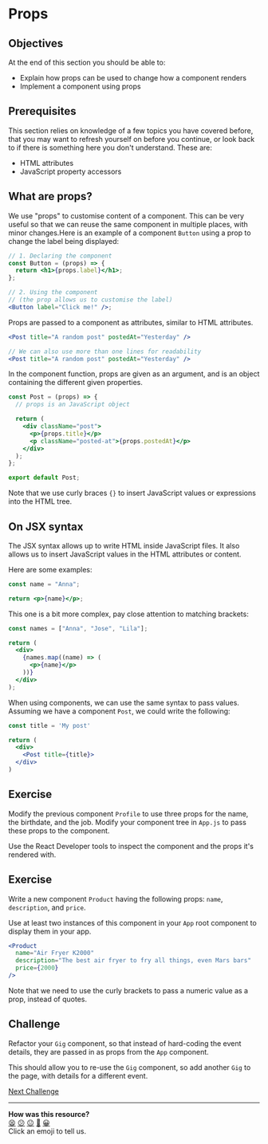 # Props

## Objectives

At the end of this section you should be able to:

- Explain how props can be used to change how a component renders
- Implement a component using props

## Prerequisites

This section relies on knowledge of a few topics you have covered before, that
you may want to refresh yourself on before you continue, or look back to if
there is something here you don't understand. These are:

- HTML attributes
- JavaScript property accessors

## What are props?

We use "props" to customise content of a component. This can be very useful so
that we can reuse the same component in multiple places, with minor changes.Here
is an example of a component `Button` using a prop to change the label being
displayed:

<!-- OMITTED -->
```jsx
// 1. Declaring the component
const Button = (props) => {
  return <h1>{props.label}</h1>;
};

// 2. Using the component
// (the prop allows us to customise the label)
<Button label="Click me!" />;
```

Props are passed to a component as attributes, similar to HTML attributes.

```jsx
<Post title="A random post" postedAt="Yesterday" />
```

```jsx
// We can also use more than one lines for readability
<Post title="A random post" postedAt="Yesterday" />
```

In the component function, props are given as an argument, and is an object
containing the different given properties.

```jsx
const Post = (props) => {
  // props is an JavaScript object

  return (
    <div className="post">
      <p>{props.title}</p>
      <p className="posted-at">{props.postedAt}</p>
    </div>
  );
};

export default Post;
```

Note that we use curly braces `{}` to insert JavaScript values or expressions
into the HTML tree.

<!-- OMITTED -->

## On JSX syntax

The JSX syntax allows up to write HTML inside JavaScript files. It also allows
us to insert JavaScript values in the HTML attributes or content.

<!-- OMITTED -->

Here are some examples:

```jsx
const name = "Anna";

return <p>{name}</p>;
```

This one is a bit more complex, pay close attention to matching brackets:

```jsx
const names = ["Anna", "Jose", "Lila"];

return (
  <div>
    {names.map((name) => (
      <p>{name}</p>
    ))}
  </div>
);
```

When using components, we can use the same syntax to pass values. Assuming we
have a component `Post`, we could write the following:

```jsx
const title = 'My post'

return (
  <div>
    <Post title={title}>
  </div>
)
```

## Exercise

Modify the previous component `Profile` to use three props for the name, the
birthdate, and the job. Modify your component tree in `App.js` to pass these
props to the component.

Use the React Developer tools to inspect the component and the props it's
rendered with.

## Exercise

Write a new component `Product` having the following props: `name`,
`description`, and `price`.

Use at least two instances of this component in your `App` root component to
display them in your app.

```jsx
<Product
  name="Air Fryer K2000"
  description="The best air fryer to fry all things, even Mars bars"
  price={2000}
/>
```

Note that we need to use the curly brackets to pass a numeric value as a prop,
instead of quotes.

## Challenge

Refactor your `Gig` component, so that instead of hard-coding the event details,
they are passed in as props from the `App` component.

This should allow you to re-use the `Gig` component, so add another `Gig` to the
page, with details for a different event.


[Next Challenge](04_testing_components.md)

<!-- BEGIN GENERATED SECTION DO NOT EDIT -->

---

**How was this resource?**  
[😫](https://airtable.com/shrUJ3t7KLMqVRFKR?prefill_Repository=makersacademy%2Fjavascript-react-applications&prefill_File=react%2F03_props.md&prefill_Sentiment=😫) [😕](https://airtable.com/shrUJ3t7KLMqVRFKR?prefill_Repository=makersacademy%2Fjavascript-react-applications&prefill_File=react%2F03_props.md&prefill_Sentiment=😕) [😐](https://airtable.com/shrUJ3t7KLMqVRFKR?prefill_Repository=makersacademy%2Fjavascript-react-applications&prefill_File=react%2F03_props.md&prefill_Sentiment=😐) [🙂](https://airtable.com/shrUJ3t7KLMqVRFKR?prefill_Repository=makersacademy%2Fjavascript-react-applications&prefill_File=react%2F03_props.md&prefill_Sentiment=🙂) [😀](https://airtable.com/shrUJ3t7KLMqVRFKR?prefill_Repository=makersacademy%2Fjavascript-react-applications&prefill_File=react%2F03_props.md&prefill_Sentiment=😀)  
Click an emoji to tell us.

<!-- END GENERATED SECTION DO NOT EDIT -->
